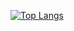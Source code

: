 [![Top Langs](https://github-readme-stats-git-masterrstaa-rickstaa.vercel.app/api/top-langs/?username=true-fox&theme=dracula&hide=html,css)](https://github.com/anuraghazra/github-readme-stats)
